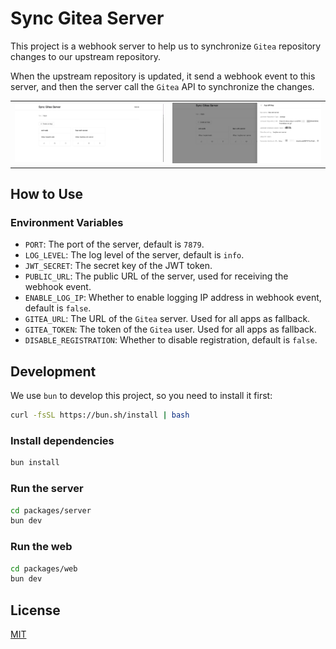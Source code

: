 # Sync Gitea Server

This project is a webhook server to help us to synchronize `Gitea` repository changes to our upstream repository.

When the upstream repository is updated, it send a webhook event to this server, and then the server call the `Gitea` API to synchronize the changes.

<table>
  <tr>
    <td>
      <img src="./assets/apps.png" width="300" />
    </td>
    <td>
      <img src="./assets/sync-url.png" width="300" />
    </td>
  </tr>
</table>

## How to Use

### Environment Variables

- `PORT`: The port of the server, default is `7879`.
- `LOG_LEVEL`: The log level of the server, default is `info`.
- `JWT_SECRET`: The secret key of the JWT token.
- `PUBLIC_URL`: The public URL of the server, used for receiving the webhook event.
- `ENABLE_LOG_IP`: Whether to enable logging IP address in webhook event, default is `false`.
- `GITEA_URL`: The URL of the `Gitea` server. Used for all apps as fallback.
- `GITEA_TOKEN`: The token of the `Gitea` user. Used for all apps as fallback.
- `DISABLE_REGISTRATION`: Whether to disable registration, default is `false`.

## Development

We use `bun` to develop this project, so you need to install it first:

```bash
curl -fsSL https://bun.sh/install | bash
```

### Install dependencies

```bash 
bun install
```

### Run the server

```bash
cd packages/server
bun dev
```

### Run the web

```bash
cd packages/web
bun dev
```

## License

[MIT](./LICENSE)
